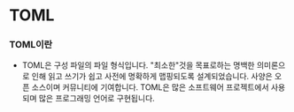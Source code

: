 # TOML
### TOML이란
- TOML은 구성 파일의 파일 형식입니다. "최소한"것을 목표로하는 명백한 의미론으로 인해 읽고 쓰기가 쉽고 사전에 명확하게 맵핑되도록 설계되었습니다. 사양은 오픈 소스이며 커뮤니티에 기여합니다. TOML은 많은 소프트웨어 프로젝트에서 사용되며 많은 프로그래밍 언어로 구현됩니다.